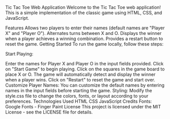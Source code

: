 Tic Tac Toe Web Application
Welcome to the Tic Tac Toe web application! This is a simple implementation of the classic game using HTML, CSS, and JavaScript.

Features
Allows two players to enter their names (default names are "Player X" and "Player O").
Alternates turns between X and O.
Displays the winner when a player achieves a winning combination.
Provides a restart button to reset the game.
Getting Started
To run the game locally, follow these steps:


Start Playing:

Enter the names for Player X and Player O in the input fields provided.
Click on "Start Game" to begin playing.
Click on the squares in the game board to place X or O.
The game will automatically detect and display the winner when a player wins.
Click on "Restart" to reset the game and start over.
Customize
Player Names: You can customize the default names by entering names in the input fields before starting the game.
Styling: Modify the style.css file to change the colors, fonts, or layout according to your preferences.
Technologies Used
HTML
CSS
JavaScript
Credits
Fonts: Google Fonts - Finger Paint
License
This project is licensed under the MIT License - see the LICENSE file for details.
